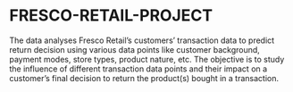 # FRESCO-RETAIL-PROJECT
The data analyses Fresco Retail’s customers’ transaction data to predict return decision using various data points like customer background, payment modes, store types, product nature, etc. The objective is to study the influence of different transaction data points and their impact on a customer’s final decision to return the product(s) bought in a transaction.

